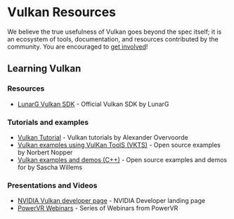 # Vulkan Resources

We believe the true usefulness of Vulkan goes beyond the spec itself; it is an ecosystem of tools, documentation, and resources contributed by the community. You are encouraged to [get involved](https://github.com/KhronosGroup/Khronosdotorg)!

## Learning Vulkan

### Resources
* [LunarG Vulkan SDK](http://lunarg.com/vulkan/) - Official Vulkan SDK by LunarG

### Tutorials and examples
* [Vulkan Tutorial](http://vulkan-tutorial.com/) - Vulkan tutorials by Alexander Overvoorde
* [Vulkan examples using VulKan ToolS (VKTS)](https://github.com/McNopper/Vulkan) - Open source examples by Norbert Nopper
* [Vulkan examples and demos (C++)](https://github.com/SaschaWillems/Vulkan) - Open source examples and demos for by Sascha Willems

### Presentations and Videos
* [NVIDIA Vulkan developer page](https://developer.nvidia.com/Vulkan) - NVIDIA Developer landing page
* [PowerVR Webinars](http://blog.imgtec.com/powervr/5-new-webinars-on-the-vulkan-api) - Series of Webinars from PowerVR
